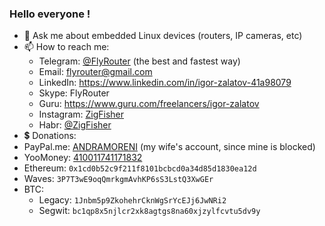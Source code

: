 ### Hello everyone !

- 💬 Ask me about embedded Linux devices (routers, IP cameras, etc)
- 📫 How to reach me:
  - Telegram: [@FlyRouter](https://t.me/FlyRouter) (the best and fastest way)
  - Email: [flyrouter@gmail.com](mailto:flyrouter@gmail.com)
  - LinkedIn: https://www.linkedin.com/in/igor-zalatov-41a98079
  - Skype: FlyRouter
  - Guru: https://www.guru.com/freelancers/igor-zalatov
  - Instagram: [ZigFisher](https://www.instagram.com/ZigFisher/)
  - Habr: [@ZigFisher](https://habr.com/users/ZigFisher/)
 - 💲 Donations:
  - PayPal.me: [ANDRAMORENI](https://www.paypal.com/paypalme/andramoreni?locale.x=en_US) (my wife's account, since mine is blocked)
  - YooMoney: [410011741171832](https://yoomoney.ru/to/410011741171832)
  - Ethereum: `0x1cd0b52c9f211f8101bcbcd0a34d85d1830ea12d`
  - Waves: `3P7T3wE9oqQmrkgmAvhKP6sS3LstQ3XwGEr`
  - BTC:
    - Legacy: `1Jnbm5p9ZkohehrCknWgSrYcEJj6JwNRi2`
    - Segwit: `bc1qp8x5njlcr2xk8agtgs8na60xjzylfcvtu5dv9y`
